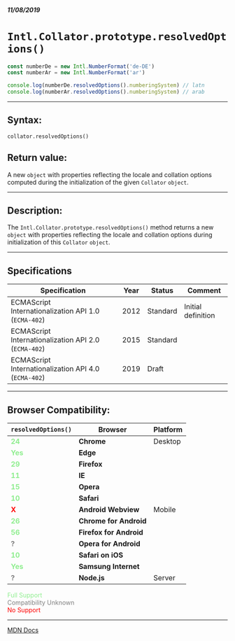 ##### 11/08/2019
# `Intl.Collator.prototype.resolvedOptions()`

```js
const numberDe = new Intl.NumberFormat('de-DE')
const numberAr = new Intl.NumberFormat('ar')

console.log(numberDe.resolvedOptions().numberingSystem) // latn
console.log(numberAr.resolvedOptions().numberingSystem) // arab
```

---

## Syntax:
`collator.resolvedOptions()`

## Return value:
A new `object` with properties reflecting the locale and collation options computed during the initialization of the given `Collator` `object`.

---

## Description:
The `Intl.Collator.prototype.resolvedOptions()` method returns a new `object` with properties reflecting the locale and collation options during initialization of this `Collator` `object`.

---

## Specifications
| Specification | Year | Status | Comment |
|---|---|---|---|
| ECMAScript Internationalization API 1.0 (`ECMA-402`) | 2012 | Standard | Initial definition |
| ECMAScript Internationalization API 2.0 (`ECMA-402`) | 2015 | Standard |  |
| ECMAScript Internationalization API 4.0 (`ECMA-402`) | 2019 | Draft |  |

---

## Browser Compatibility:
| `resolvedOptions()` | Browser | Platform |
|---|---|---|
| <span style="color: lightgreen">**24**</span> | **Chrome** | Desktop | 
| <span style="color: lightgreen">**Yes**</span> | **Edge** || 
| <span style="color: lightgreen">**29**</span> | **Firefox** || 
| <span style="color: lightgreen">**11**</span> | **IE** || 
| <span style="color: lightgreen">**15**</span> | **Opera** || 
| <span style="color: lightgreen">**10**</span> | **Safari** || 
| <span style="color: red">**X**</span> | **Android Webview** | Mobile | 
| <span style="color: lightgreen">**26**</span> | **Chrome for Android** || 
| <span style="color: lightgreen">**56**</span> | **Firefox for Android** || 
| <span style="color: grey">**?**</span> | **Opera for Android** || 
| <span style="color: lightgreen">**10**</span> | **Safari on iOS** || 
| <span style="color: lightgreen">**Yes**</span> | **Samsung Internet** || 
| <span style="color: grey">**?**</span> | **Node.js** | Server | 

<span style="color: lightgreen">Full Support</span>  
<span style="color: grey">Compatibility Unknown</span>  
<span style="color: red">No Support</span>

---

[MDN Docs](https://developer.mozilla.org/en-US/docs/Web/JavaScript/Reference/Global_Objects/Collator/resolvedOptions)